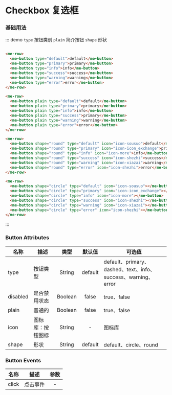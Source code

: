 
# Checkbox 复选框

### 基础用法
::: demo `type` 按钮类别 `plain` 简介按钮 `shape` 形状
```html

<me-row>
  <me-button type="default">default</me-button>
  <me-button type="primary">primary</me-button>
  <me-button type="info">info</me-button>
  <me-button type="success">success</me-button>
  <me-button type="warning">warning</me-button>
  <me-button type="error">error</me-button>
</me-row>

<me-row>
  <me-button plain type="default">default</me-button>
  <me-button plain type="primary">primary</me-button>
  <me-button plain type="info">info</me-button>
  <me-button plain type="success">primary</me-button>
  <me-button plain type="warning">warning</me-button>
  <me-button plain type="error">error</me-button>
</me-row>

<me-row>
  <me-button shape="round" type="default" icon="icon-sousuo">default</me-button>
  <me-button shape="round" type="primary" icon="icon-icon_exchange">primary</me-button>
  <me-button shape="round" type="info" icon="icon-more">info</me-button>
  <me-button shape="round" type="success" icon="icon-shezhi">success</me-button>
  <me-button shape="round" type="warning" icon="icon-xiazai">warning</me-button>
  <me-button shape="round" type="error" icon="icon-shezhi">error</me-button>
</me-row>

<me-row>
  <me-button shape="circle" type="default" icon="icon-sousuo"></me-button>
  <me-button shape="circle" type="primary" icon="icon-icon_exchange"></me-button>
  <me-button shape="circle" type="info" icon="icon-more"></me-button>
  <me-button shape="circle" type="success" icon="icon-shezhi"></me-button>
  <me-button shape="circle" type="warning" icon="icon-xiazai"></me-button>
  <me-button shape="circle" type="error" icon="icon-shezhi"></me-button>
</me-row>

```
:::



### Button Attributes
| 名称     | 描述             |  类型   | 默认值  | 可选值                                                        |
| -------- | ---------------- | :-----: | :-----: | ------------------------------------------------------------- |
| type     | 按钮类型         | String  | default | default、primary、dashed、text、info、success、warning、error |
| disabled | 是否禁用状态     | Boolean |  false  | true、false                                                   |
| plain    | 普通的           | Boolean |  false  | true、false                                                   |
| icon     | 图标库：按钮图标 | String  |    -    | 图标库                                                        |
| shape    | 形状             | String  | default | default、circle、round                                        |

### Button Events
| 名称  | 描述     | 参数  |
| ----- | -------- | :---: |
| click | 点击事件 |   -   |
